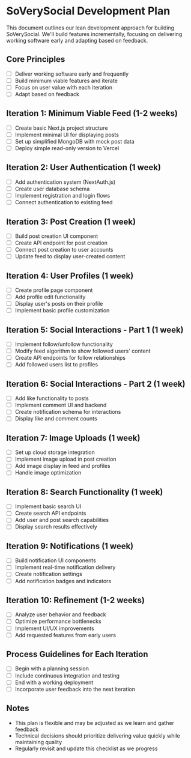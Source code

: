 # SoVerySocial Development Plan

This document outlines our lean development approach for building SoVerySocial. We'll build features incrementally, focusing on delivering working software early and adapting based on feedback.

## Core Principles
- [ ] Deliver working software early and frequently
- [ ] Build minimum viable features and iterate
- [ ] Focus on user value with each iteration
- [ ] Adapt based on feedback

## Iteration 1: Minimum Viable Feed (1-2 weeks)
- [ ] Create basic Next.js project structure
- [ ] Implement minimal UI for displaying posts
- [ ] Set up simplified MongoDB with mock post data
- [ ] Deploy simple read-only version to Vercel

## Iteration 2: User Authentication (1 week)
- [ ] Add authentication system (NextAuth.js) 
- [ ] Create user database schema
- [ ] Implement registration and login flows
- [ ] Connect authentication to existing feed

## Iteration 3: Post Creation (1 week)
- [ ] Build post creation UI component
- [ ] Create API endpoint for post creation
- [ ] Connect post creation to user accounts
- [ ] Update feed to display user-created content

## Iteration 4: User Profiles (1 week)
- [ ] Create profile page component
- [ ] Add profile edit functionality
- [ ] Display user's posts on their profile
- [ ] Implement basic profile customization

## Iteration 5: Social Interactions - Part 1 (1 week)
- [ ] Implement follow/unfollow functionality
- [ ] Modify feed algorithm to show followed users' content
- [ ] Create API endpoints for follow relationships
- [ ] Add followed users list to profiles

## Iteration 6: Social Interactions - Part 2 (1 week)
- [ ] Add like functionality to posts
- [ ] Implement comment UI and backend
- [ ] Create notification schema for interactions
- [ ] Display like and comment counts

## Iteration 7: Image Uploads (1 week)
- [ ] Set up cloud storage integration
- [ ] Implement image upload in post creation
- [ ] Add image display in feed and profiles
- [ ] Handle image optimization

## Iteration 8: Search Functionality (1 week)
- [ ] Implement basic search UI
- [ ] Create search API endpoints
- [ ] Add user and post search capabilities
- [ ] Display search results effectively

## Iteration 9: Notifications (1 week)
- [ ] Build notification UI components
- [ ] Implement real-time notification delivery
- [ ] Create notification settings
- [ ] Add notification badges and indicators

## Iteration 10: Refinement (1-2 weeks)
- [ ] Analyze user behavior and feedback
- [ ] Optimize performance bottlenecks
- [ ] Implement UI/UX improvements
- [ ] Add requested features from early users

## Process Guidelines for Each Iteration
- [ ] Begin with a planning session
- [ ] Include continuous integration and testing
- [ ] End with a working deployment
- [ ] Incorporate user feedback into the next iteration

## Notes
- This plan is flexible and may be adjusted as we learn and gather feedback
- Technical decisions should prioritize delivering value quickly while maintaining quality
- Regularly revisit and update this checklist as we progress 
